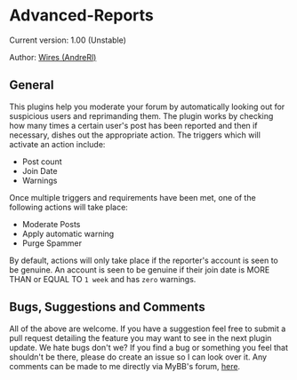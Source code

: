 Advanced-Reports
================
Current version: 1.00 (Unstable)

Author: [Wires (AndreRl)](https://oseax.com)

General
-----------

This plugins help you moderate your forum by automatically looking out for suspicious users and reprimanding them. The plugin works by checking how many times a certain user's post has been reported and then if necessary, dishes out the appropriate action. The triggers which will activate an action include:

- Post count
- Join Date
- Warnings

Once multiple triggers and requirements have been met, one of the following actions will take place:

- Moderate Posts
- Apply automatic warning
- Purge Spammer

By default, actions will only take place if the reporter's account is seen to be genuine. An account is seen to be genuine if their join date is MORE THAN or EQUAL TO `1 week` and has `zero` warnings.

Bugs, Suggestions and Comments
-----------
All of the above are welcome. If you have a suggestion feel free to submit a pull request detailing the feature you may want to see in the next plugin update. We hate bugs don't we? If you find a bug or something you feel that shouldn't be there, please do create an issue so I can look over it. Any comments can be made to me directly via MyBB's forum, [here](https://community.mybb.com/user-87056.html).
